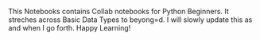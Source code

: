 This Notebooks contains Collab notebooks for Python Beginners. It streches across Basic Data Types to beyong=d. I will slowly update this as and when I go forth. Happy Learning!
